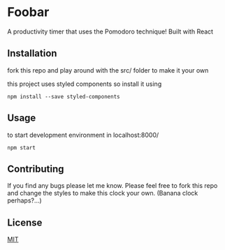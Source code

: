 # Foobar

A productivity timer that uses the Pomodoro technique! Built with React
## Installation

fork this repo and play around with the src/ folder to make it your own

this project uses styled components so install it using

```npm install --save styled-components```

## Usage
to start development environment in localhost:8000/

```
npm start
```

## Contributing
If you find any bugs please let me know. Please feel free to fork this repo and change the styles to make this clock your own. (Banana clock perhaps?...)


## License
[MIT](https://choosealicense.com/licenses/mit/)
